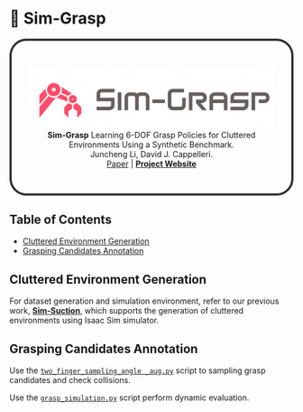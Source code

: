 # 🚀 Sim-Grasp
<div style="border: 4px solid #333; padding: 30px; border-radius: 30px; text-align: center;">
<p align="center">
  <img src="sim-grasp-logo.png" alt="Sim-Grasp Logo" width="500"><br>
  <strong>Sim-Grasp</strong> Learning 6-DOF Grasp Policies for Cluttered Environments Using a Synthetic Benchmark.<br>
  Juncheng Li, David J. Cappelleri.<br>
<a href="https://arxiv.org/abs/2405.00841">Paper</a> |
<a href="https://junchengli1.github.io/Sim-Grasp-Web/"><strong>Project Website</strong></a>

</p>
</div>

## Table of Contents
- [Cluttered Environment Generation](#cluttered-environment-generation)
- [Grasping Candidates Annotation](#grasping-candidates-annotation)


## Cluttered Environment Generation
<p>For dataset generation and simulation environment, refer to our previous work, <a href="https://github.com/junchengli1/Sim-Suction-API"><strong>Sim-Suction</strong></a>, which supports the generation of cluttered environments using Isaac Sim simulator.


## Grasping Candidates Annotation

Use the [`two_finger_sampling_angle _aug.py`](grasp_sampling/two_finger_sampling_angle_aug.py) script to sampling grasp candidates and check collisions.

Use the [`grasp_simulation.py`](grasp_sampling/grasp_simulation.py`) script perform dynamic evaluation.